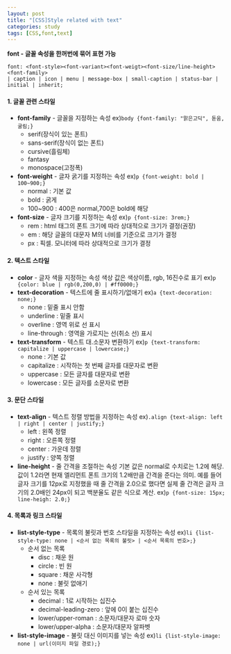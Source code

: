 ```yaml
---
layout: post
title: "[CSS]Style related with text"
categories: study
tags: [CSS,font,text]
---
```

**font - 글꼴 속성을 한꺼번에 묶어 표현 가능**

~~~
font: <font-style><font-variant><font-weigt><font-size/line-height><font-family>
| caption | icon | menu | message-box | small-caption | status-bar | initial | inherit; 
~~~
#### 1. 글꼴 관련 스타일
* **font-family** - 글꼴을 지정하는 속성
ex)`body {font-family: "맑은고딕", 돋움, 굴림;}`
     * serif(장식이 있는 폰트)
     * sans-serif(장식이 없는 폰트)
     * cursive(흘림체)
     * fantasy
     * monospace(고정폭)
* **font-weight** - 글자 굵기를 지정하는 속성
ex)`p {font-weight: bold | 100~900;}`
     * normal : 기본 값
     * bold : 굵게
     * 100~900 : 400은 normal,700은 bold에 해당
* **font-size** - 글자 크기를 지정하는 속성
ex)`p {font-size: 3rem;}`
     * rem : html 태그의 폰트 크기에 따라 상대적으로 크기가 결정(권장)
     * em : 해당 글꼴의 대문자 M의 너비를 기준으로 크기가 결정
     * px : 픽셀. 모니터에 따라 상대적으로 크기가 결정

#### 2. 텍스트 스타일     
* **color** - 글자 색을 지정하는 속성
색상 값은 색상이름, rgb, 16진수로 표기
ex)`p {color: blue | rgb(0,200,0) | #ff0000;}`
* **text-decoration** - 텍스트에 줄 표시하기/없애기
ex)`a {text-decoration: none;}`
     * none : 밑줄 표시 안함
     * underline : 밑줄 표시
     * overline : 영역 위로 선 표시
     * line-through : 영역을 가로지는 선(취소 선) 표시
* **text-transform** - 텍스트 대.소문자 변환하기
ex)`p {text-transform: capitalize | uppercase | lowercase;}`
     * none : 기본 값
     * capitalize : 시작하는 첫 번째 글자를 대문자로 변환
     * uppercase : 모든 글자를 대문자로 변환
     * lowercase : 모든 글자를 소문자로 변환

#### 3. 문단 스타일
* **text-align** - 텍스트 정렬 방법을 지정하는 속성
ex)`.align {text-align: left | right | center | justify;}`
     * left : 왼쪽 정렬
     * right : 오른쪽 정렬
     * center : 가운데 정렬
     * justify : 양쪽 정렬
* **line-height** - 줄 간격을 조절하는 속성
기본 값은 normal로 수치로는 1.2에 해당. 값이 1.2라면 현재 엘리먼트 폰트 크기의 1.2배만큼 간격을 준다는 의미. 예를 들어 글자 크기를 12px로 지정했을 때 줄 간격을 2.0으로 했다면 실제 줄 간격은 글자 크기의 2.0배인 24px이 되고 백분율도 같은 식으로 계산.
ex)`p {font-size: 15px; line-heigh: 2.0;}`

#### 4. 목록과 링크 스타일
* **list-style-type** - 목록의 불릿과 번호 스타일을 지정하는 속성
ex)`li {list-style-type: none | <순서 없는 목록의 불릿> | <순서 목록의 번호>;}`
     * 순서 없는 목록
          * disc : 채운 원
          * circle : 빈 원
          * square : 채운 사각형
          * none : 불릿 없애기
     * 순서 있는 목록
          * decimal : 1로 시작하는 십진수
          * decimal-leading-zero : 앞에 0이 붙는 십진수
          * lower/upper-roman : 소문자/대문자 로마 숫자
          * lower/upper-alpha : 소문자/대문자 알파벳
* **list-style-image** - 불릿 대신 이미지를 넣는 속성
ex)`li {list-style-image: none | url(이미지 파일 경로);}`
